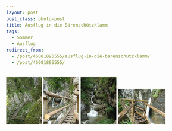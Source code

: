 ```yaml
---
layout: post
post_class: photo-post
title: Ausflug in die Bärenschützklamm
tags:
  - Sommer
  - Ausflug
redirect_from:
  - /post/46081895555/ausflug-in-die-barenschutzklamm/
  - /post/46081895555/
---
```

[![](/photos/2008-08-18-01-th.jpg)](/photos/2008-08-18-01-hd.jpg)
[![](/photos/2008-08-18-02-th.jpg)](/photos/2008-08-18-02-hd.jpg)
[![](/photos/2008-08-18-03-th.jpg)](/photos/2008-08-18-03-hd.jpg)
[![](/photos/2008-08-18-04-th.jpg)](/photos/2008-08-18-04-hd.jpg)
